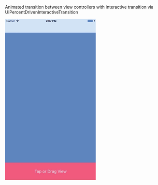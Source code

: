 Animated transition between view controllers with interactive transition via UIPercentDrivenInteractiveTransition

<img src="Screens/screencast.gif" width="300">
